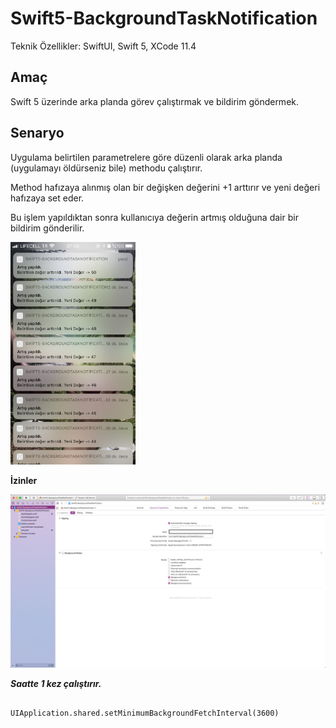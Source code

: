 # Swift5-BackgroundTaskNotification

Teknik Özellikler: SwiftUI, Swift 5, XCode 11.4

## Amaç ##

Swift 5 üzerinde arka planda görev çalıştırmak ve bildirim göndermek.



## Senaryo ##

Uygulama belirtilen parametrelere göre düzenli olarak arka planda (uygulamayı öldürseniz bile) methodu çalıştırır. 

Method hafızaya alınmış olan bir değişken değerini +1 arttırır ve yeni değeri hafızaya set eder.

Bu işlem yapıldıktan sonra kullanıcıya değerin artmış olduğuna dair bir bildirim gönderilir. 

<img src="https://github.com/cmlcrn17/Swift5-BackgroundTaskNotification/blob/master/BackgroundTask1.png" width="200">



**İzinler** 

<img src="https://github.com/cmlcrn17/Swift5-BackgroundTaskNotification/blob/master/Permission1.png">






***Saatte 1 kez çalıştırır.***
```

UIApplication.shared.setMinimumBackgroundFetchInterval(3600)

```

